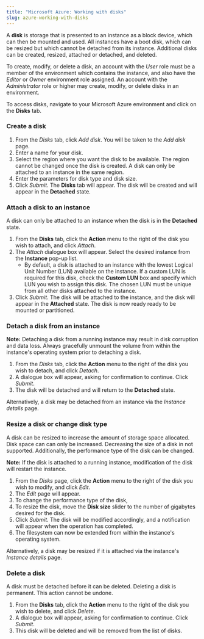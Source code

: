 ```yaml
---
title: "Microsoft Azure: Working with disks"
slug: azure-working-with-disks
---
```



A **disk** is storage that is presented to an instance as a block device, which can then be mounted and used.  All instances have a boot disk, which can be resized but which cannot be detached from its instance.  Additional disks can be created, resized, attached or detached, and deleted.

To create, modify, or delete a disk, an account with the *User* role must be a member of the environment which contains the instance, and also have the *Editor* or *Owner* environment role assigned.  An account with the *Administrator* role or higher may create, modify, or delete disks in an environment.

To access disks, navigate to your Microsoft Azure environment and click on the **Disks** tab.

### Create a disk

1. From the *Disks* tab, click *Add disk*.  You will be taken to the *Add disk* page.
1. Enter a name for your disk.
1. Select the region where you want the disk to be available.  The region cannot be changed once the disk is created.  A disk can only be attached to an instance in the same region.
1. Enter the parameters for disk type and disk size.
1. Click *Submit*.  The **Disks** tab will appear.  The disk will be created and will appear in the **Detached** state.

### Attach a disk to an instance

A disk can only be attached to an instance when the disk is in the **Detached** state.

1. From the **Disks** tab, click the **Action** menu to the right of the disk you wish to attach, and click *Attach*.
1. The *Attach* dialogue box will appear.  Select the desired instance from the **Instance** pop-up list.
   - By default, a disk is attached to an instance with the lowest Logical Unit Number (LUN) available on the instance.  If a custom LUN is required for this disk, check the **Custom LUN** box and specify which LUN you wish to assign this disk.  The chosen LUN must be unique from all other disks attached to the instance.
1. Click *Submit*.  The disk will be attached to the instance, and the disk will appear in the **Attached** state.  The disk is now ready ready to be mounted or partitioned.

### Detach a disk from an instance

**Note:**  Detaching a disk from a running instance may result in disk corruption and data loss.  Always gracefully unmount the volume from within the instance's operating system prior to detaching a disk.

1. From the *Disks* tab, click the **Action** menu to the right of the disk you wish to detach, and click *Detach*.
1. A dialogue box will appear, asking for confirmation to continue.  Click *Submit*.
1. The disk will be detached and will return to the **Detached** state.

Alternatively, a disk may be detached from an instance via the *Instance details* page.

### Resize a disk or change disk type

A disk can be resized to increase the amount of storage space allocated.  Disk space can can only be increased.  Decreasing the size of a disk in not supported.  Additionally, the performance type of the disk can be changed.

**Note:** If the disk is attached to a running instance, modification of the disk will restart the instance.

1. From the *Disks* page, click the **Action** menu to the right of the disk you wish to modify, and click *Edit*.
1. The *Edit* page will appear.
1. To change the performance type of the disk,
1. To resize the disk, move the **Disk size** slider to the number of gigabytes desired for the disk.
1. Click *Submit*.  The disk will be modified accordingly, and a notification will appear when the operation has completed.
1. The filesystem can now be extended from within the instance's operating system.

Alternatively, a disk may be resized if it is attached via the instance's *Instance details* page.

### Delete a disk

A disk must be detached before it can be deleted.  Deleting a disk is permanent.  This action cannot be undone.

1. From the **Disks** tab, click the **Action** menu to the right of the disk you wish to delete, and click *Delete*.
1. A dialogue box will appear, asking for confirmation to continue.  Click *Submit*.
1. This disk will be deleted and will be removed from the list of disks.
